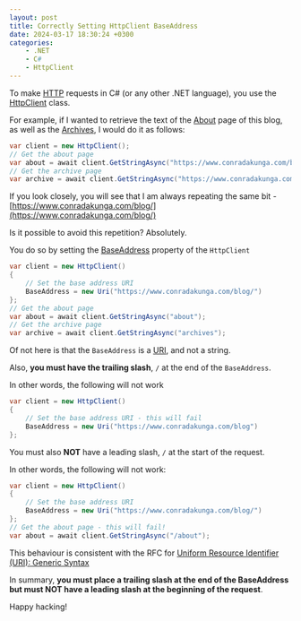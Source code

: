 ```yaml
---
layout: post
title: Correctly Setting HttpClient BaseAddress
date: 2024-03-17 18:30:24 +0300
categories:
    - .NET
    - C#
    - HttpClient
---
```

To make [HTTP](https://en.wikipedia.org/wiki/HTTP) requests in C# (or any other .NET language), you use the [HttpClient](https://learn.microsoft.com/en-us/dotnet/api/system.net.http.httpclient?view=net-8.0) class.

For example, if I wanted to retrieve the text of the [About](https://www.conradakunga.com/blog/about/) page of this blog, as well as the [Archives](https://www.conradakunga.com/blog/archives/), I would do it as follows:

```csharp
var client = new HttpClient();
// Get the about page
var about = await client.GetStringAsync("https://www.conradakunga.com/blog/about/");
// Get the archive page
var archive = await client.GetStringAsync("https://www.conradakunga.com/blog/archives/");
```

If you look closely, you will see that I am always repeating the same bit - [https://www.conradakunga.com/blog/](https://www.conradakunga.com/blog/)

Is it possible to avoid this repetition? Absolutely.

You do so by setting the [BaseAddress](https://learn.microsoft.com/en-us/dotnet/api/system.net.http.httpclient.baseaddress?view=net-8.0) property of the `HttpClient`

```csharp
var client = new HttpClient()
{
    // Set the base address URI
    BaseAddress = new Uri("https://www.conradakunga.com/blog/")
};
// Get the about page
var about = await client.GetStringAsync("about");
// Get the archive page
var archive = await client.GetStringAsync("archives");
```

Of not here is that the `BaseAddress` is a [URI](https://learn.microsoft.com/en-us/dotnet/api/system.uri?view=net-8.0), and not a string.

Also, **you must have the trailing slash**, `/` at the end of the `BaseAddress`.

In other words, the following will not work

```csharp
var client = new HttpClient()
{
    // Set the base address URI - this will fail
    BaseAddress = new Uri("https://www.conradakunga.com/blog")
};
```

You must also **NOT** have a leading slash, `/` at the start of the request.

In other words, the following will not work:

```csharp
var client = new HttpClient()
{
    // Set the base address URI
    BaseAddress = new Uri("https://www.conradakunga.com/blog/")
};
// Get the about page - this will fail!
var about = await client.GetStringAsync("/about");
```

This behaviour is consistent with the RFC for [Uniform Resource Identifier (URI): Generic Syntax](https://www.rfc-editor.org/rfc/rfc3986)

In summary, **you must place a trailing slash at the end of the BaseAddress but must NOT have a leading slash at the beginning of the request**.

Happy hacking!